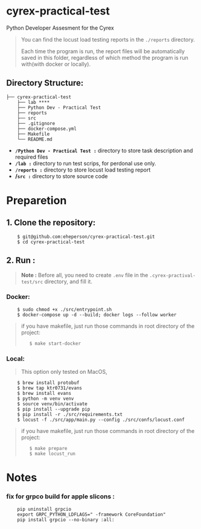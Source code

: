 # cyrex-practical-test
Python Developer Assesment for the Cyrex
> You can find the locust load testing reports in the `./reports` directory.
> 
> Each time the program is run, the report files will be automatically saved in this folder, 
> regardless of which method the program is run with(with docker or locally).
## Directory Structure:
```
├── cyrex-practical-test
    ├── lab ****
    ├── Python Dev - Practical Test
    ├── reports
    ├── src
    ├── .gitignore
    ├── docker-compose.yml
    ├── Makefile
    └── README.md
```

* **`/Python Dev - Practical Test :`** directory to store task description and required files
* **`/lab :`** directory to run test scrips, for perdonal use only.
* **`/reports :`** directory to store locust load testing report
* **/`src :`** directory to store source code
  
# Preparetion
## 1. Clone the repository:
```
    $ git@github.com:eheperson/cyrex-practical-test.git
    $ cd cyrex-practical-test
```

## 2. Run :

> **Note :** Before all, you need to create `.env` file in the `.cyrex-practival-test/src` directory, and fill it.

### Docker:
```
	$ sudo chmod +x ./src/entrypoint.sh
	$ docker-compose up -d --build; docker logs --follow worker
```

>if you have makefile, just run those commands in root directory of the project:
>```
>    $ make start-docker
>```
>

### Local:
>This option only tested on MacOS, 
```
	$ brew install protobuf
	$ brew tap ktr0731/evans
    $ brew install evans
	$ python -m venv venv
	$ source venv/bin/activate
	$ pip install --upgrade pip
	$ pip install -r ./src/requirements.txt
	$ locust -f ./src/app/main.py --config ./src/confs/locust.conf
```

>if you have makefile, just run those commands in root directory of the project:
>```
>    $ make prepare
>    $ make locust_run
>```


# Notes
### fix for grpco build for apple slicons :
```
    pip uninstall grpcio
    export GRPC_PYTHON_LDFLAGS=" -framework CoreFoundation"
    pip install grpcio --no-binary :all:
```
